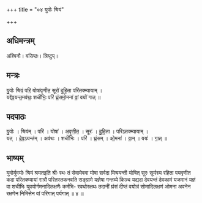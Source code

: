 +++
title = "०४ युवोः श्रियं"

+++
## अधिमन्त्रम्
अश्विनौ। वसिष्ठः। त्रिष्टुप्।

## मन्त्रः
यु॒वोः श्रियं॒ परि॒ योषा॑वृणीत॒ सूरो॑ दुहि॒ता परि॑तक्म्यायाम् ।  
यद्दे॑व॒यन्त॒मव॑थः॒ शची॑भिः॒ परि॑ घ्रं॒समो॒मना॑ वां॒ वयो॑ गात् ॥

## पदपाठः
यु॒वोः । श्रिय॑म् । परि॑ । योषा॑ । अ॒वृ॒णी॒त॒ । सूरः॑ । दु॒हि॒ता । परि॑ऽतक्म्यायाम् ।  
यत् । दे॒व॒ऽयन्त॑म् । अव॑थः । शची॑भिः । परि॑ । घ्रं॒सम् । ओ॒मना॑ । वा॒म् । वयः॑ । गा॒त् ॥

## भाष्यम्
युवोर्युवयोः श्रियं श्रयतइति श्रीः रथः तं सेवामेववा योषा सर्वदा मिश्रयन्ती योषित् सूरः सूर्यस्य रहिता पयवृणीत कदा परितक्म्यायां रात्रौ परितस्तकनवति सङ्ग्रामे यज्ञेषा गन्तव्ये किञ्च यद्यदा देवयन्तं देवकामं यजमानं यज्ञं वा शचीभिः युवयोर्गमनादिलक्षणैः कर्मभि- रवथोरक्षथः तदानीं घ्रंसं दीप्तं वयोन्नं सोमादिलक्षणं ओमना अवनेन रक्षणेन निमित्तेन वां परिगात् पर्यगात् ॥ ४ ॥